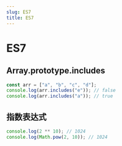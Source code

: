 ```yaml
---
slug: ES7
title: ES7
---
```


# ES7

## Array.prototype.includes

```javascript
const arr = ["a", "b", "c", "d"];
console.log(arr.includes("e")); // false
console.log(arr.includes("a")); // true
```

## 指数表达式

```javascript
console.log(2 ** 10); // 1024
console.log(Math.pow(2, 10)); // 1024
```
